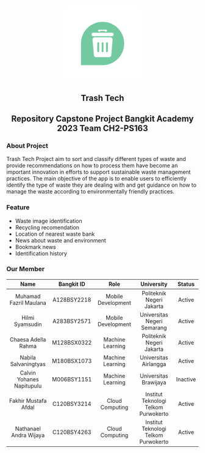 <h1 align="center">
<img align="center" width="200" src="profile/logo.png">
</h1>

<h2 align="center">
  Trash Tech
</h2>

<h2 align="center">
  Repository Capstone Project Bangkit Academy 2023 Team CH2-PS163
</h2>

### About Project

Trash Tech Project aim to sort and classify different types of waste and provide recommendations on how to process them have become an important innovation in efforts to support sustainable waste management practices. The main objective of the app is to enable users to efficiently identify the type of waste they are dealing with and get guidance on how to manage the waste according to environmentally friendly practices.

### Feature
- Waste image identification
- Recycling recomendation
- Location of nearest waste bank
- News about waste and environment
- Bookmark news
- Identification history

### Our Member

|             Name           | Bangkit ID  |        Role        |              University               |   Status  | 
| :------------------------: | :---------: | :----------------: | :-----------------------------------: |:---------:|
|    Muhamad Fazril Maulana  | A128BSY2218 | Mobile Development |        Politeknik Negeri Jakarta      |   Active  |
|        Hilmi Syamsudin     | A283BSY2571 | Mobile Development |       Universitas Negeri Semarang     |   Active  |
|      Chaesa Adella Rahma   | M128BSX0322 |  Machine Learning  |        Politeknik Negeri Jakarta      |   Active  |
|     Nabila Salvaningtyas   | M180BSX1073 |  Machine Learning  |          Universitas Airlangga        |   Active  |
|  Calvin Yohanes Napitupulu | M006BSY1151 |  Machine Learning  |          Universitas Brawijaya        |  Inactive |
|     Fakhir Mustafa Afdal   | C120BSY3214 |  Cloud Computing   |  Institut Teknologi Telkom Purwokerto |   Active  |
|    Nathanael Andra Wijaya  | C120BSY4263 |  Cloud Computing   |  Institut Teknologi Telkom Purwokerto |   Active  |

